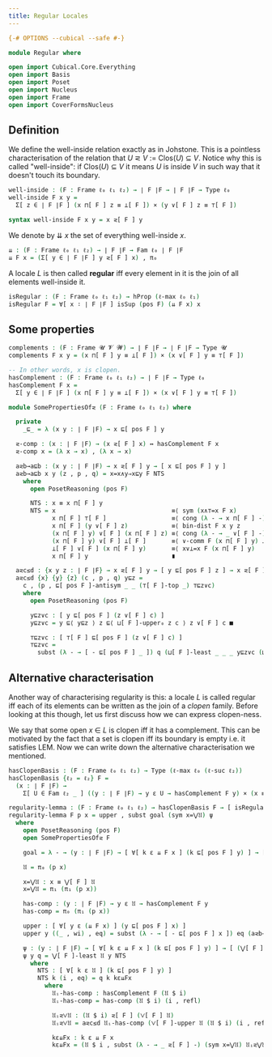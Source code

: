 ```yaml
---
title: Regular Locales
---
```


```agda
{-# OPTIONS --cubical --safe #-}

module Regular where

open import Cubical.Core.Everything
open import Basis
open import Poset
open import Nucleus
open import Frame
open import CoverFormsNucleus

```

## Definition

We define the well-inside relation exactly as in Johstone. This is a pointless
characterisation of the relation that *U* ⋜ *V* := Clos(*U*) ⊆ *V*. Notice why this is
called "well-inside": if Clos(*U*) ⊆ *V* it means *U* is inside *V* in such way that it
doesn't touch its boundary.

```agda
well-inside : (F : Frame ℓ₀ ℓ₁ ℓ₂) → ∣ F ∣F → ∣ F ∣F → Type ℓ₀
well-inside F x y =
  Σ[ z ∈ ∣ F ∣F ] (x ⊓[ F ] z ≡ ⊥[ F ]) × (y ∨[ F ] z ≡ ⊤[ F ])

syntax well-inside F x y = x ⋜[ F ] y
```

We denote by ⇊ *x* the set of everything well-inside *x*.

```agda
⇊ : (F : Frame ℓ₀ ℓ₁ ℓ₂) → ∣ F ∣F → Fam ℓ₀ ∣ F ∣F
⇊ F x = (Σ[ y ∈ ∣ F ∣F ] y ⋜[ F ] x) , π₀
```

A locale *L* is then called **regular** iff every element in it is the join of all
elements well-inside it.

```agda
isRegular : (F : Frame ℓ₀ ℓ₁ ℓ₂) → hProp (ℓ-max ℓ₀ ℓ₁)
isRegular F = ∀[ x ∶ ∣ F ∣F ] isSup (pos F) (⇊ F x) x
```

## Some properties

```agda
complements : (F : Frame 𝓤 𝓥 𝓦) → ∣ F ∣F → ∣ F ∣F → Type 𝓤
complements F x y = (x ⊓[ F ] y ≡ ⊥[ F ]) × (x ∨[ F ] y ≡ ⊤[ F ])
```

```agda
-- In other words, x is clopen.
hasComplement : (F : Frame ℓ₀ ℓ₁ ℓ₂) → ∣ F ∣F → Type ℓ₀
hasComplement F x =
  Σ[ y ∈ ∣ F ∣F ] (x ⊓[ F ] y ≡ ⊥[ F ]) × (x ∨[ F ] y ≡ ⊤[ F ])

module SomePropertiesOf⋜ (F : Frame ℓ₀ ℓ₁ ℓ₂) where

  private
    _⊑_ = λ (x y : ∣ F ∣F) → x ⊑[ pos F ] y

  ⋜-comp : (x : ∣ F ∣F) → (x ⋜[ F ] x) ↔ hasComplement F x
  ⋜-comp x = (λ x → x) , (λ x → x)

  a⋜b→a⊑b : (x y : ∣ F ∣F) → x ⋜[ F ] y → [ x ⊑[ pos F ] y ]
  a⋜b→a⊑b x y (z , p , q) = x=x∧y⇒x⊑y F NTS
    where
      open PosetReasoning (pos F)

      NTS : x ≡ x ⊓[ F ] y
      NTS = x                                ≡⟨ sym (x∧⊤=x F x)                 ⟩
            x ⊓[ F ] ⊤[ F ]                  ≡⟨ cong (λ - → x ⊓[ F ] -) (sym q) ⟩
            x ⊓[ F ] (y ∨[ F ] z)            ≡⟨ bin-dist F x y z                ⟩
            (x ⊓[ F ] y) ∨[ F ] (x ⊓[ F ] z) ≡⟨ cong (λ - → _ ∨[ F ] -) p       ⟩
            (x ⊓[ F ] y) ∨[ F ] ⊥[ F ]       ≡⟨ ∨-comm F (x ⊓[ F ] y) ⊥[ F ]    ⟩
            ⊥[ F ] ∨[ F ] (x ⊓[ F ] y)       ≡⟨ x∨⊥=x F (x ⊓[ F ] y)            ⟩
            x ⊓[ F ] y                       ∎

  a⋜c≤d : {x y z : ∣ F ∣F} → x ⋜[ F ] y → [ y ⊑[ pos F ] z ] → x ⋜[ F ] z
  a⋜c≤d {x} {y} {z} (c , p , q) y⊑z =
    c , (p , ⊑[ pos F ]-antisym _ _ (⊤[ F ]-top _) ⊤⊑z∨c)
    where
      open PosetReasoning (pos F)

      y⊑z∨c : [ y ⊑[ pos F ] (z ∨[ F ] c) ]
      y⊑z∨c = y ⊑⟨ y⊑z ⟩ z ⊑⟨ ⊔[ F ]-upper₀ z c ⟩ z ∨[ F ] c ■

      ⊤⊑z∨c : [ ⊤[ F ] ⊑[ pos F ] (z ∨[ F ] c) ]
      ⊤⊑z∨c =
        subst (λ - → [ - ⊑[ pos F ] _ ]) q (⊔[ F ]-least _ _ _ y⊑z∨c (⊔[ F ]-upper₁ z c))
```

## Alternative characterisation

Another way of characterising regularity is this: a locale *L* is called regular iff each
of its elements can be written as the join of a _clopen_ family. Before looking at this
though, let us first discuss how we can express clopen-ness.

We say that some open *x* ∈ *L* is clopen iff it has a complement. This can be motivated
by the fact that a set is clopen iff its boundary is empty i.e. it satisfies LEM. Now
we can write down the alternative characterisation we mentioned.

```agda
hasClopenBasis : (F : Frame ℓ₀ ℓ₁ ℓ₂) → Type (ℓ-max ℓ₀ (ℓ-suc ℓ₂))
hasClopenBasis {ℓ₂ = ℓ₂} F =
  (x : ∣ F ∣F) →
    Σ[ U ∈ Fam ℓ₂ _ ] ((y : ∣ F ∣F) → y ε U → hasComplement F y) × (x ≡ ⋁[ F ] U)
```

```agda
regularity-lemma : (F : Frame ℓ₀ ℓ₁ ℓ₂) → hasClopenBasis F → [ isRegular F ]
regularity-lemma F p x = upper , subst goal (sym x=⋁𝔘) ψ
  where
    open PosetReasoning (pos F)
    open SomePropertiesOf⋜ F

    goal = λ - → (y : ∣ F ∣F) → [ ∀[ k ε ⇊ F x ] (k ⊑[ pos F ] y) ] → [ - ⊑[ pos F ] y ]

    𝔘 = π₀ (p x)

    x=⋁𝔘 : x ≡ ⋁[ F ] 𝔘
    x=⋁𝔘 = π₁ (π₁ (p x))

    has-comp : (y : ∣ F ∣F) → y ε 𝔘 → hasComplement F y
    has-comp = π₀ (π₁ (p x))

    upper : [ ∀[ y ε (⇊ F x) ] (y ⊑[ pos F ] x) ]
    upper y ((_ , wi) , eq) = subst (λ - → [ - ⊑[ pos F ] x ]) eq (a⋜b→a⊑b _ x wi)

    ψ : (y : ∣ F ∣F) → [ ∀[ k ε ⇊ F x ] (k ⊑[ pos F ] y) ] → [ (⋁[ F ] 𝔘) ⊑[ pos F ] y ]
    ψ y q = ⋁[ F ]-least 𝔘 y NTS
      where
        NTS : [ ∀[ k ε 𝔘 ] (k ⊑[ pos F ] y) ]
        NTS k (i , eq) = q k kε⇊Fx
          where
            𝔘ᵢ-has-comp : hasComplement F (𝔘 $ i)
            𝔘ᵢ-has-comp = has-comp (𝔘 $ i) (i , refl)

            𝔘ᵢ⋜⋁𝔘 : (𝔘 $ i) ⋜[ F ] (⋁[ F ] 𝔘)
            𝔘ᵢ⋜⋁𝔘 = a⋜c≤d 𝔘ᵢ-has-comp (⋁[ F ]-upper 𝔘 (𝔘 $ i) (i , refl))

            kε⇊Fx : k ε ⇊ F x
            kε⇊Fx = (𝔘 $ i , subst (λ - → _ ⋜[ F ] -) (sym x=⋁𝔘) 𝔘ᵢ⋜⋁𝔘) , eq
```
